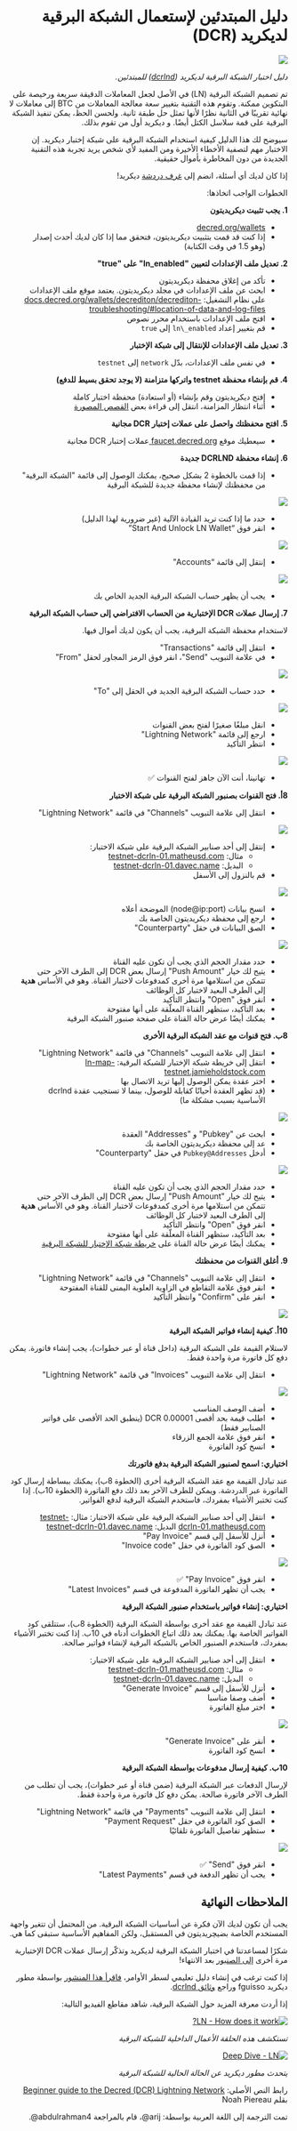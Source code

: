 <div dir="rtl">

# دليل المبتدئين لإستعمال الشبكة البرقية لديكريد (DCR)

![](https://miro.medium.com/max/1280/1*wQWOA9X22Hv6qXZpO0aKlA.png)

_دليل اختبار الشبكة البرقية لديكريد ([dcrlnd](https://github.com/decred/dcrlnd)) للمبتدئين._

تم تصميم الشبكة البرقية (LN) في الأصل لجعل المعاملات الدقيقة سريعة ورخيصة على البتكوين ممكنة. وتقوم هذه التقنية بتغيير سعة معالجة المعاملات من BTC إلى معاملات لا نهائية تقريبًا في الثانية نظرًا لأنها تمثل حل طبقة ثانية. ولحسن الحظ، يمكن تنفيذ الشبكة البرقية على قمة سلاسل الكتل أيضًا. و ديكريد أول من تقوم بذلك.

سيوضح لك هذا الدليل كيفية استخدام الشبكة البرقية على شبكة إختبار ديكريد. إن الاختبار مهم لتصفية الأخطاء الأخيرة ومن المفيد لأي شخص يريد تجربة هذه التقنية الجديدة من دون المخاطرة بأموال حقيقية.

إذا كان لديك أي أسئلة، انضم إلى [غرف دردشة](https://www.decred.org/community/) ديكريد!

الخطوات الواجب اتخاذها:

**1. يجب تثبيت ديكريديتون**

* [decred.org/wallets](https://decred.org/wallets/)
* إذا كنت قد قمت بتثبيت ديكريديتون، فتحقق مما إذا كان لديك أحدث إصدار (وهو 1.5 في وقت الكتابة)

**2. تعديل ملف الإعدادات لتعيين "ln\_enabled" على "true"**

* تأكد من إغلاق محفظة ديكريديتون
* ابحث عن ملف الإعدادات في مجلد ديكريديتون. يعتمد موقع ملف الإعدادات على نظام التشغيل: [docs.decred.org/wallets/decrediton/decrediton-troubleshooting/#location-of-data-and-log-files](https://docs.decred.org/wallets/decrediton/decrediton-troubleshooting/#location-of-data-and-log-files)
* افتح ملف الإعدادات باستخدام محرر نصوص
* قم بتغيير إعداد `ln\_enabled` إلى `true`

**3. تعديل ملف الإعدادات للإنتقال إلى شبكة الإختبار**

* في نفس ملف الإعدادات، بدّل `network` إلى `testnet`

**4. قم بإنشاء محفظة testnet واتركها متزامنة (لا يوجد تحقق بسيط للدفع)**

* إفتح ديكريديتون وقم بإنشاء (أو استعادة) محفظة اختبار كاملة
* أثناء انتظار المزامنة، انتقل إلى قراءة بعض [القصص المصورة](https://dcrcomic.org/)

**5. افتح محفظتك واحصل على عملات إختبار DCR مجانية**

* سيعطيك موقع [faucet.decred.org ](https://faucet.decred.org/) عملات إختبار DCR مجانية

**6. إنشاء محفظة DCRLND جديدة**

* إذا قمت بالخطوة 2 بشكل صحيح، يمكنك الوصول إلى قائمة "الشبكة البرقية" من محفظتك لإنشاء محفظة جديدة للشبكة البرقية

![](https://miro.medium.com/max/1475/1*kEfWAZHbLlTJD6W4hOqFzg.png)

* حدد ما إذا كنت تريد القيادة الآلية (غير ضرورية لهذا الدليل)
* انقر فوق “Start And Unlock LN Wallet”

![](https://miro.medium.com/max/1026/1*wvCzO_lgWpIxUPlXkE1eAQ.png)

* إنتقل إلى قائمة “Accounts”

![](https://miro.medium.com/max/1685/1*0AYZL3WvHiPNckfBvtPsDQ.png)

* يجب أن يظهر حساب الشبكة البرقية الجديد الخاص بك

**7. إرسال عملات DCR الإختبارية من الحساب الافتراضي إلى حساب الشبكة البرقية**

لاستخدام محفظة الشبكة البرقية، يجب أن يكون لديك أموال فيها.

* انتقل إلى قائمة "Transactions"
* في علامة التبويب "Send"، انقر فوق الرمز المجاور لحقل "From"

![](https://miro.medium.com/max/1144/0*rOuDJuka8X52YhBo)

* حدد حساب الشبكة البرقية الجديد في الحقل إلى "To"

![](https://miro.medium.com/max/1173/1*X1OnibaXbIQK2w5-nDF25A.png)

* انقل مبلغًا صغيرًا لفتح بعض القنوات
* ارجع إلى قائمة "Lightning Network"
* انتظر التأكيد

![](https://miro.medium.com/max/1494/1*FbIyChOXwVBDyeIMMWm8cg.png)

* تهانينا، أنت الآن جاهز لفتح القنوات ✅

**8أ. فتح القنوات بصنبور الشبكة البرقية على شبكة الاختبار**

* انتقل إلى علامة التبويب "Channels" في قائمة "Lightning Network"

![](https://miro.medium.com/max/1714/1*SXqfLXBUmWJk0LRIRWa2UA.png)

* إنتقل إلى أحد صنابير الشبكة البرقية على شبكة الاختبار:
  * مثال: [testnet-dcrln-01.matheusd.com](https://testnet-dcrln-01.matheusd.com/)
  * البديل: [testnet-dcrln-01.davec.name](https://testnet-dcrln-01.davec.name/)
* قم بالنزول إلى الأسفل

![](https://miro.medium.com/max/1498/1*rFKyt-4AFu9JK-ZFlQxQUg.png)

* انسخ بيانات (node@ip:port) الموضحة أعلاه
* ارجع إلى محفظة ديكريديتون الخاصة بك
* الصق البيانات في حقل "Counterparty"

![](https://miro.medium.com/max/1733/1*0A5Gv7A941P8ERoAfuS-Hw.png)

* حدد مقدار الحجم الذي يجب أن تكون عليه القناة
* يتيح لك خيار "Push Amount" إرسال بعض DCR إلى الطرف الآخر حتى تتمكن من استلامها مرة أخرى كمدفوعات لاختبار القناة. وهو في الأساس **هدية** إلى الطرف البعيد لاختبار كل الوظائف
* انقر فوق "Open" وانتظر التأكيد
* بعد التأكيد، ستظهر القناة المعلّقة على أنها مفتوحة
* يمكنك أيضًا عرض حالة القناة على صفحة صنبور الشبكة البرقية

**8ب. فتح قنوات مع عقد الشبكة البرقية الأخرى**

* انتقل إلى علامة التبويب "Channels" في قائمة "Lightning Network"
* انتقل إلى خريطة شبكة الإختبار للشبكة البرقية: [ln-map-testnet.jamieholdstock.com](https://ln-map-testnet.jamieholdstock.com/)
* اختر عقدة يمكن الوصول إليها تريد الاتصال بها
* (قد تظهر العقدة أحيانًا كقابلة للوصول، بينما لا تستجيب عقدة dcrlnd الأساسية بسبب مشكلة ما)

![](https://miro.medium.com/max/1200/1*GcqTVz_81lz_gGq4mXDJRw.png)

* ابحث عن "Pubkey" و "Addresses" العقدة
* عد إلى محفظة ديكريديتون الخاصة بك
* أدخل `Pubkey@Addresses` في حقل "Counterparty"

![](https://miro.medium.com/max/1746/1*zkX0n_68LnJJjJ933pO5TA.png)

* حدد مقدار الحجم الذي يجب أن تكون عليه القناة
* يتيح لك خيار "Push Amount" إرسال بعض DCR إلى الطرف الآخر حتى تتمكن من استلامها مرة أخرى كمدفوعات لاختبار القناة. وهو في الأساس **هدية** إلى الطرف البعيد لاختبار كل الوظائف
* انقر فوق "Open" وانتظر التأكيد
* بعد التأكيد، ستظهر القناة المعلّقة على أنها مفتوحة
* يمكنك أيضًا عرض حالة القناة على [خريطة شبكة الإختبار للشبكة البرقية](https://ln-map-testnet.jamieholdstock.com/)

**9. أغلق القنوات من محفظتك**

* انتقل إلى علامة التبويب "Channels" في قائمة "Lightning Network"
* انقر فوق علامة التقاطع في الزاوية العلوية اليمنى للقناة المفتوحة
* انقر على "Confirm" وانتظر التأكيد

![](https://miro.medium.com/max/1273/1*4vHZtYH64f66Z3kCTX7xkQ.png)

**10أ. كيفية إنشاء فواتير الشبكة البرقية**

لاستلام القيمة على الشبكة البرقية (داخل قناة أو عبر خطوات)، يجب إنشاء فاتورة. يمكن دفع كل فاتورة مرة واحدة فقط.

* انتقل إلى علامة التبويب "Invoices" في قائمة "Lightning Network"

![](https://miro.medium.com/max/1284/1*nrFwG7heQMHeiUHEXxbsxA.png)

* أضف الوصف المناسب
* اطلب قيمة بحد أقصى 0.00001 DCR
(ينطبق الحد الأقصى على فواتير الصنابير فقط)
* انقر فوق علامة الجمع الزرقاء
* انسخ كود الفاتورة

**اختياري: اسمح لصنبور الشبكة البرقية بدفع فاتورتك**

عند تبادل القيمة مع عقد الشبكة البرقية أخرى (الخطوة 8ب)، يمكنك ببساطة إرسال كود الفاتورة عبر الدردشة. ويمكن للطرف الآخر بعد ذلك دفع الفاتورة (الخطوة 10ب). إذا كنت تختبر الأشياء بمفردك، فاستخدم الشبكة البرقية لدفع الفواتير.

* انتقل إلى أحد صنابير الشبكة البرقية على شبكة الاختبار:
  مثال: [testnet-dcrln-01.matheusd.com](https://testnet-dcrln-01.matheusd.com/)
  البديل: [testnet-dcrln-01.davec.name](https://testnet-dcrln-01.davec.name/)
* أنزل للأسفل إلى قسم "Pay Invoice"
* الصق كود الفاتورة في حقل "Invoice code"

![](https://miro.medium.com/max/1705/1*GIWAlLKhV5MGEnpvFjdlww.png)

* انقر فوق "Pay Invoice" ✅
* يجب أن تظهر الفاتورة المدفوعة في قسم "Latest Invoices"

**اختياري: إنشاء فواتير باستخدام صنبور الشبكة البرقية**

عند تبادل القيمة مع عقد أخرى بواسطة الشبكة البرقية (الخطوة 8ب)، ستتلقى كود الفواتير الخاصة بها. يمكنك بعد ذلك اتباع الخطوات أدناه في 10ب. إذا كنت تختبر الأشياء بمفردك، فاستخدم الصنبور الخاص بالشبكة البرقية لإنشاء فواتير صالحة.

* انتقل إلى أحد صنابير الشبكة البرقية على شبكة الاختبار:
  * مثال: [testnet-dcrln-01.matheusd.com](https://testnet-dcrln-01.matheusd.com/)
  * البديل: [testnet-dcrln-01.davec.name](https://testnet-dcrln-01.davec.name/)
* أنزل للأسفل إلى قسم "Generate Invoice"
* أضف وصفا مناسبا
* اختر مبلغ الفاتورة

![](https://miro.medium.com/max/1709/1*h62IZ61-XWOsFxeLJ1At8g.png)

* أنقر على "Generate Invoice"
* انسخ كود الفاتورة

**10ب. كيفية إرسال مدفوعات بواسطة الشبكة البرقية**

لإرسال الدفعات عبر الشبكة البرقية (ضمن قناة أو عبر خطوات)، يجب أن تطلب من الطرف الآخر فاتورة صالحة. يمكن دفع كل فاتورة مرة واحدة فقط.

* انتقل إلى علامة التبويب "Payments" في قائمة "Lightning Network"
* الصق كود الفاتورة في حقل "Payment Request"
* ستظهر تفاصيل الفاتورة تلقائيًا

![](https://miro.medium.com/max/1276/1*9jDgiDjZX-uE45RfZYrckQ.png)

* انقر فوق "Send" ✅
* يجب أن تظهر الدفعة في قسم "Latest Payments"

## الملاحظات النهائية

يجب أن تكون لديك الآن فكرة عن أساسيات الشبكة البرقية. من المحتمل أن تتغير واجهة المستخدم الخاصة بضيچريديتون في المستقبل، ولكن المفاهيم الأساسية ستبقى كما هي.

شكرًا لمساعدتنا في اختبار الشبكة البرقية لديكريد وتذكّر إرسال عملات DCR الإختبارية مرة أخرى [إلى الصنبور](https://faucet.decred.org/) بعد الانتهاء!

إذا كنت ترغب في إنشاء دليل تعليمي لسطر الأوامر، [فاقرأ هذا المنشور](https://github.com/fguisso/dcrlnd/blob/78a411ceb27f423166f419d930c9eb370b629745/docker/README.md) بواسطة مطور ديكريد fguisso وراجع [وثائق dcrlnd](https://github.com/decred/dcrlnd/blob/master/docs/QUICKSTART.md).

إذا أردت معرفة المزيد حول الشبكة البرقية، شاهد مقاطع الفيديو التالية:

[![LN - How does it work?](https://res.cloudinary.com/marcomontalbano/image/upload/v1579814820/video_to_markdown/images/youtube--QzY27b2REwg-c05b58ac6eb4c4700831b2b3070cd403.jpg)](https://youtu.be/QzY27b2REwg "LN - How does it work?")

_تستكشف هذه الحلقة الأعمال الداخلية للشبكة البرقية_

[![Deep Dive - LN](https://res.cloudinary.com/marcomontalbano/image/upload/v1579814988/video_to_markdown/images/youtube--N3WO5YXpD7M-c05b58ac6eb4c4700831b2b3070cd403.jpg)](https://youtu.be/N3WO5YXpD7M "Deep Dive - LN")

_يتحدث مطور ديكريد عن الحالة الحالية للشبكة البرقية_

رابط النص الأصلي: [Beginner guide to the Decred (DCR) Lightning Network](https://medium.com/decred/beginner-guide-to-the-decred-dcr-lightning-network-917f8ad304aa) بقلم Noah Piereau

تمت الترجمة إلى اللغة العربية بواسطة: arij@، قام بالمراجعة abdulrahman4@.

</div>
